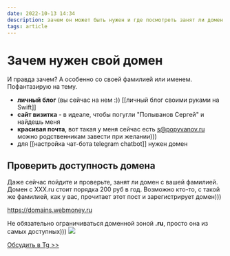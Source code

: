 ```yaml
---
date: 2022-10-13 14:34
description: зачем он может быть нужен и где посмотреть занят ли домен с вашей фамилией?
tags: article
---
```

# Зачем нужен свой домен

И правда зачем? А особенно со своей фамилией или именем. Пофантазирую на тему. 

- **личный блог** (вы сейчас на нем :)) [[личный блог своими руками на Swift]]
- **сайт визитка** - в идеале, чтобы погугли "Попыванов Сергей" и найдешь меня
- **красивая почта**, вот такая у меня сейчас есть s@popyvanov.ru  можно родственникам завести при желании)))
- для  [[настройка чат-бота telegram chatbot]] нужен домен

## Проверить доступность домена

Даже сейчас пойдите и проверьте, занят ли домен с вашей фамилией. 
Домен с XXX.ru стоит порядка 200 руб в год. 
Возможно кто-то, с такой же фамилией, как у вас, прочитает этот пост и зарегистрирует домен)))

https://domains.webmoney.ru

Не обязательно ограничиваться доменной зоной **.ru**, просто она из самых доступных)))
![](https://lh3.googleusercontent.com/pw/ADCreHdEhUmIq4zi0NxU05dFweviV4yFyekk8--zv-r0yN8tXifBWiG6Nceg3KIxtSPysuBCtXkUuWmin70nwlxnbIOFb6EGl2C5bLX-MXHcJRTBMOQ2Ss0=w2400)


[Обсудить в Tg >>](https://t.me/serg_popyvanov_blog/6)